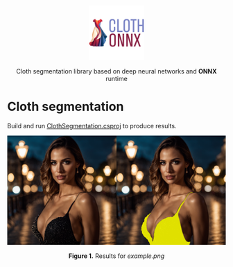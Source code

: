 <p align="center"><img width="25%" src="../ClothONNX/ClothONNX.png" /></p>
<p align="center"> Cloth segmentation library based on deep neural networks and <b>ONNX</b> runtime </p>  

# Cloth segmentation
Build and run [ClothSegmentation.csproj](ClothSegmentation) to produce results.
<p align="center"><img width="50%" src="ClothSegmentation/example.png" /><img width="50%" src="ClothSegmentation/output.png" /></p>
<p align="center"><b>Figure 1.</b> Results for <i>example.png</i></p>  


